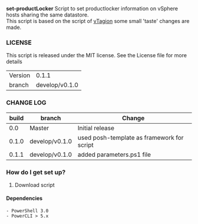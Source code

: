 **set-productLocker**
Script to set productlocker information on vSphere hosts sharing the same datastore.  
This script is based on the script of [vTagion](https://www.brianjgraf.com/2015/11/05/automate-vmware-tools-shared-product-locker-configuration/) some small 'taste' changes are made.

### LICENSE
This script is released under the MIT license. See the License file for more details

| | |
|---|---|
| Version | 0.1.1|
| branch | develop/v0.1.0|

### CHANGE LOG
|build|branch |  Change |
|---|---|---|
|0.0| Master| Initial release|
|0.1.0| develop/v0.1.0| used posh-template as framework for script|
|0.1.1| develop/v0.1.0| added parameters.ps1 file|

### How do I get set up?  
1. Download script


#### Dependencies

	- PowerShell 3.0
	- PowerCLI > 5.x
